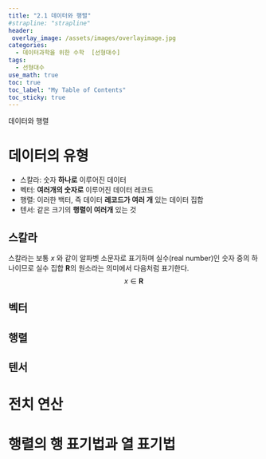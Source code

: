 ```yaml
---
title: "2.1 데이터와 행렬"
#strapline: "strapline"
header:
 overlay_image: /assets/images/overlayimage.jpg
categories: 
  - 데이터과학을 위한 수학  [선형대수]
tags:
  - 선형대수
use_math: true
toc: true
toc_label: "My Table of Contents" 
toc_sticky: true
---
```

데이터와 행렬

# 데이터의 유형
- 스칼라: 숫자 **하나로** 이루어진 데이터
- 벡터: **여러개의 숫자로** 이루어진 데이터 레코드
- 행렬: 이러한 백터, 즉 데이터 **레코드가 여러 개** 있는 데이터 집합
- 텐서: 같은 크기의 **행렬이 여러개** 있는 것
## 스칼라
스칼라는 보통 $x$ 와 같이 알파벳 소문자로 표기하며 실수(real number)인 숫자 중의 하나이므로 실수 집합 $\mathbf{R}$의 원소라는 의미에서 다음처럼 표기한다.
$$ x \in \mathbf{R} \tag{2.1.1} $$
## 벡터
## 행렬
## 텐서

# 전치 연산

# 행렬의 행 표기법과 열 표기법